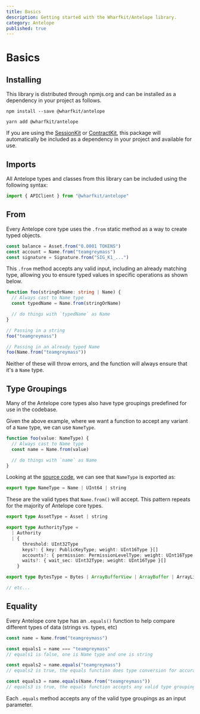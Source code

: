 ```yaml
---
title: Basics
description: Getting started with the Wharfkit/Antelope library.
category: Antelope
published: true
---
```


# Basics

## Installing

This library is distributed through npmjs.org and can be installed as a dependency in your project as follows.

```
npm install --save @wharfkit/antelope
```

```
yarn add @wharfkit/antelope
```

If you are using the [SessionKit](#) or [ContractKit](#), this package will automatically be included as a dependency in your project and available for use.

## Imports

All Antelope types and classes from this library can be included using the following syntax:

```ts
import { APIClient } from "@wharfkit/antelope"
```

## From

Every Antelope core type uses the `.from` static method as a way to create typed objects.

```ts
const balance = Asset.from("0.0001 TOKENS")
const account = Name.from("teamgreymass")
const signature = Signature.from("SIG_K1_...")
```

This `.from` method accepts any valid input, including an already matching type, allowing you to ensure typed values in specific operations as shown below.

```ts
function foo(stringOrName: string | Name) {
  // Always cast to Name type
  const typedName = Name.from(stringOrName)

  // do things with `typedName` as Name
}

// Passing in a string
foo("teamgreymass")

// Passing in an already typed Name
foo(Name.from("teamgreymass"))
```

Neither of these will throw errors, and the function will always ensure that it's a `Name` type.

## Type Groupings

Many of the Antelope core types also have type groupings predefined for use in the codebase.

Given the above example, where we want a function to accept any variant of a `Name` type, we can use `NameType`.

```ts
function foo(value: NameType) {
  // Always cast to Name type
  const name = Name.from(value)

  // do things with `name` as Name
}
```

Looking at the [source code](https://github.com/wharfkit/antelope/blob/070bfb3bfe4b5f50f031dc58eb18090806e06c07/src/chain/name.ts#L9), we can see that `NameType` is exported as:

```ts
export type NameType = Name | UInt64 | string
```

These are the valid types that `Name.from()` will accept. This pattern repeats for the majority of Antelope core types.

```ts
export type AssetType = Asset | string

export type AuthorityType =
  | Authority
  | {
      threshold: UInt32Type
      keys?: { key: PublicKeyType; weight: UInt16Type }[]
      accounts?: { permission: PermissionLevelType; weight: UInt16Type }[]
      waits?: { wait_sec: UInt32Type; weight: UInt16Type }[]
    }

export type BytesType = Bytes | ArrayBufferView | ArrayBuffer | ArrayLike<number> | string

// etc...
```

## Equality

Every Antelope core type has an `.equals()` function to help compare different types of data (strings vs. types, etc)

```ts
const name = Name.from("teamgreymass")

const equals1 = name === "teamgreymass"
// equals1 is false, one is Name type and one is string

const equals2 = name.equals("teamgreymass")
// equals2 is true, the equals function does type conversion for accurate comparison

const equals3 = name.equals(Name.from("teamgreymass"))
// equals3 is true, the equals function accepts any valid type grouping
```

Each `.equals` method accepts any of the valid type groupings as an input parameter.
